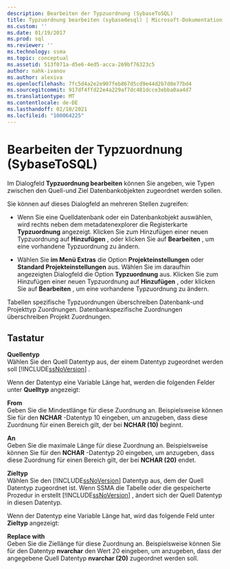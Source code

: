 ```yaml
---
description: Bearbeiten der Typzuordnung (SybaseToSQL)
title: Typzuordnung bearbeiten (sybasedesql) | Microsoft-Dokumentation
ms.custom: ''
ms.date: 01/19/2017
ms.prod: sql
ms.reviewer: ''
ms.technology: ssma
ms.topic: conceptual
ms.assetid: 513f071a-d5e6-4ed5-acca-269bf76323c5
author: nahk-ivanov
ms.author: alexiva
ms.openlocfilehash: 7fc5d4a2e2e907feb867d5cd9e44d2b7d8e77bd4
ms.sourcegitcommit: 917df4ffd22e4a229af7dc481dcce3ebba0aa4d7
ms.translationtype: MT
ms.contentlocale: de-DE
ms.lasthandoff: 02/10/2021
ms.locfileid: "100064225"
---
```

# <a name="edit-type-mapping-sybasetosql"></a>Bearbeiten der Typzuordnung (SybaseToSQL)
Im Dialogfeld **Typzuordnung bearbeiten** können Sie angeben, wie Typen zwischen den Quell-und Ziel Datenbankobjekten zugeordnet werden sollen.  
  
Sie können auf dieses Dialogfeld an mehreren Stellen zugreifen:  
  
-   Wenn Sie eine Quelldatenbank oder ein Datenbankobjekt auswählen, wird rechts neben dem metadatenexplorer die Registerkarte **Typzuordnung** angezeigt. Klicken Sie zum Hinzufügen einer neuen Typzuordnung auf **Hinzufügen** , oder klicken Sie auf **Bearbeiten** , um eine vorhandene Typzuordnung zu ändern.  
  
-   Wählen Sie **im Menü Extras** die Option **Projekteinstellungen** oder **Standard Projekteinstellungen** aus. Wählen Sie im daraufhin angezeigten Dialogfeld die Option **Typzuordnung** aus. Klicken Sie zum Hinzufügen einer neuen Typzuordnung auf **Hinzufügen** , oder klicken Sie auf **Bearbeiten** , um eine vorhandene Typzuordnung zu ändern.  
  
Tabellen spezifische Typzuordnungen überschreiben Datenbank-und Projekttyp Zuordnungen. Datenbankspezifische Zuordnungen überschreiben Projekt Zuordnungen.  
  
## <a name="options"></a>Tastatur  
**Quellentyp**  
Wählen Sie den Quell Datentyp aus, der einem Datentyp zugeordnet werden soll [!INCLUDE[ssNoVersion](../../includes/ssnoversion-md.md)] .  
  
Wenn der Datentyp eine Variable Länge hat, werden die folgenden Felder unter **Quelltyp** angezeigt:  
  
**From**  
Geben Sie die Mindestlänge für diese Zuordnung an. Beispielsweise können Sie für den **NCHAR** -Datentyp 10 eingeben, um anzugeben, dass diese Zuordnung für einen Bereich gilt, der bei **NCHAR (10)** beginnt.  
  
**An**  
Geben Sie die maximale Länge für diese Zuordnung an. Beispielsweise können Sie für den **NCHAR** -Datentyp 20 eingeben, um anzugeben, dass diese Zuordnung für einen Bereich gilt, der bei **NCHAR (20)** endet.  
  
**Zieltyp**  
Wählen Sie den [!INCLUDE[ssNoVersion](../../includes/ssnoversion-md.md)] Datentyp aus, dem der Quell Datentyp zugeordnet ist. Wenn SSMA die Tabelle oder die gespeicherte Prozedur in erstellt [!INCLUDE[ssNoVersion](../../includes/ssnoversion-md.md)] , ändert sich der Quell Datentyp in diesen Datentyp.  
  
Wenn der Datentyp eine Variable Länge hat, wird das folgende Feld unter **Zieltyp** angezeigt:  
  
**Replace with**  
Geben Sie die Ziellänge für diese Zuordnung an. Beispielsweise können Sie für den Datentyp **nvarchar** den Wert 20 eingeben, um anzugeben, dass der angegebene Quell Datentyp **nvarchar (20)** zugeordnet werden soll.  
  
